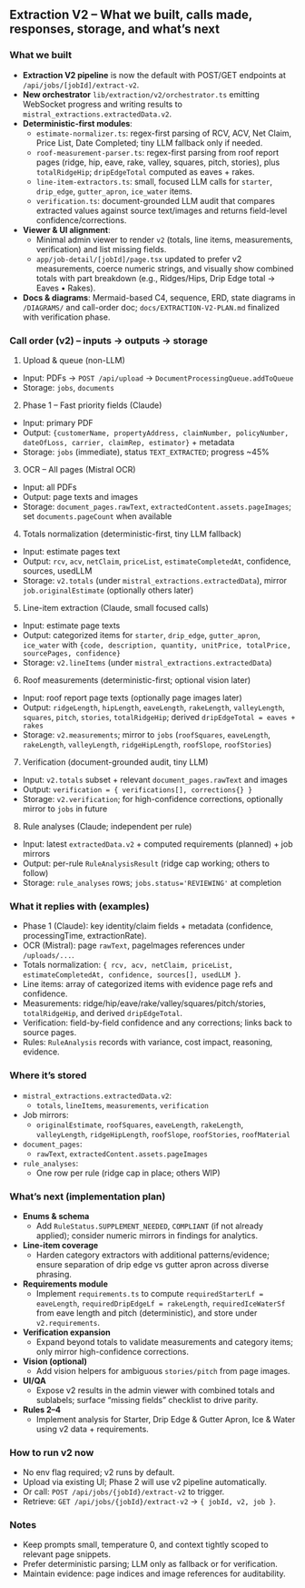 ## Extraction V2 – What we built, calls made, responses, storage, and what’s next

### What we built
- **Extraction V2 pipeline** is now the default with POST/GET endpoints at `/api/jobs/[jobId]/extract-v2`.
- **New orchestrator** `lib/extraction/v2/orchestrator.ts` emitting WebSocket progress and writing results to `mistral_extractions.extractedData.v2`.
- **Deterministic-first modules**:
  - `estimate-normalizer.ts`: regex-first parsing of RCV, ACV, Net Claim, Price List, Date Completed; tiny LLM fallback only if needed.
  - `roof-measurement-parser.ts`: regex-first parsing from roof report pages (ridge, hip, eave, rake, valley, squares, pitch, stories), plus `totalRidgeHip`; `dripEdgeTotal` computed as eaves + rakes.
  - `line-item-extractors.ts`: small, focused LLM calls for `starter`, `drip_edge`, `gutter_apron`, `ice_water` items.
  - `verification.ts`: document-grounded LLM audit that compares extracted values against source text/images and returns field-level confidence/corrections.
- **Viewer & UI alignment**:
  - Minimal admin viewer to render `v2` (totals, line items, measurements, verification) and list missing fields.
  - `app/job-detail/[jobId]/page.tsx` updated to prefer v2 measurements, coerce numeric strings, and visually show combined totals with part breakdown (e.g., Ridges/Hips, Drip Edge total → Eaves • Rakes).
- **Docs & diagrams**: Mermaid-based C4, sequence, ERD, state diagrams in `/DIAGRAMS/` and call-order doc; `docs/EXTRACTION-V2-PLAN.md` finalized with verification phase.

### Call order (v2) – inputs → outputs → storage
1) Upload & queue (non-LLM)
- Input: PDFs → `POST /api/upload` → `DocumentProcessingQueue.addToQueue`
- Storage: `jobs`, `documents`

2) Phase 1 – Fast priority fields (Claude)
- Input: primary PDF
- Output: `{customerName, propertyAddress, claimNumber, policyNumber, dateOfLoss, carrier, claimRep, estimator}` + metadata
- Storage: `jobs` (immediate), status `TEXT_EXTRACTED`; progress ~45%

3) OCR – All pages (Mistral OCR)
- Input: all PDFs
- Output: page texts and images
- Storage: `document_pages.rawText`, `extractedContent.assets.pageImages`; set `documents.pageCount` when available

4) Totals normalization (deterministic-first, tiny LLM fallback)
- Input: estimate pages text
- Output: `rcv`, `acv`, `netClaim`, `priceList`, `estimateCompletedAt`, confidence, sources, usedLLM
- Storage: `v2.totals` (under `mistral_extractions.extractedData`), mirror `job.originalEstimate` (optionally others later)

5) Line-item extraction (Claude, small focused calls)
- Input: estimate page texts
- Output: categorized items for `starter`, `drip_edge`, `gutter_apron`, `ice_water` with `{code, description, quantity, unitPrice, totalPrice, sourcePages, confidence}`
- Storage: `v2.lineItems` (under `mistral_extractions.extractedData`)

6) Roof measurements (deterministic-first; optional vision later)
- Input: roof report page texts (optionally page images later)
- Output: `ridgeLength`, `hipLength`, `eaveLength`, `rakeLength`, `valleyLength`, `squares`, `pitch`, `stories`, `totalRidgeHip`; derived `dripEdgeTotal = eaves + rakes`
- Storage: `v2.measurements`; mirror to `jobs` (`roofSquares`, `eaveLength`, `rakeLength`, `valleyLength`, `ridgeHipLength`, `roofSlope`, `roofStories`)

7) Verification (document-grounded audit, tiny LLM)
- Input: `v2.totals` subset + relevant `document_pages.rawText` and images
- Output: `verification = { verifications[], corrections{} }`
- Storage: `v2.verification`; for high-confidence corrections, optionally mirror to `jobs` in future

8) Rule analyses (Claude; independent per rule)
- Input: latest `extractedData.v2` + computed requirements (planned) + job mirrors
- Output: per-rule `RuleAnalysisResult` (ridge cap working; others to follow)
- Storage: `rule_analyses` rows; `jobs.status='REVIEWING'` at completion

### What it replies with (examples)
- Phase 1 (Claude): key identity/claim fields + metadata (confidence, processingTime, extractionRate).
- OCR (Mistral): page `rawText`, pageImages references under `/uploads/...`.
- Totals normalization: `{ rcv, acv, netClaim, priceList, estimateCompletedAt, confidence, sources[], usedLLM }`.
- Line items: array of categorized items with evidence page refs and confidence.
- Measurements: ridge/hip/eave/rake/valley/squares/pitch/stories, `totalRidgeHip`, and derived `dripEdgeTotal`.
- Verification: field-by-field confidence and any corrections; links back to source pages.
- Rules: `RuleAnalysis` records with variance, cost impact, reasoning, evidence.

### Where it’s stored
- `mistral_extractions.extractedData.v2`:
  - `totals`, `lineItems`, `measurements`, `verification`
- Job mirrors:
  - `originalEstimate`, `roofSquares`, `eaveLength`, `rakeLength`, `valleyLength`, `ridgeHipLength`, `roofSlope`, `roofStories`, `roofMaterial`
- `document_pages`:
  - `rawText`, `extractedContent.assets.pageImages`
- `rule_analyses`:
  - One row per rule (ridge cap in place; others WIP)

### What’s next (implementation plan)
- **Enums & schema**
  - Add `RuleStatus.SUPPLEMENT_NEEDED`, `COMPLIANT` (if not already applied); consider numeric mirrors in findings for analytics.
- **Line-item coverage**
  - Harden category extractors with additional patterns/evidence; ensure separation of drip edge vs gutter apron across diverse phrasing.
- **Requirements module**
  - Implement `requirements.ts` to compute `requiredStarterLf = eaveLength`, `requiredDripEdgeLf = rakeLength`, `requiredIceWaterSf` from eave length and pitch (deterministic), and store under `v2.requirements`.
- **Verification expansion**
  - Expand beyond totals to validate measurements and category items; only mirror high-confidence corrections.
- **Vision (optional)**
  - Add vision helpers for ambiguous `stories/pitch` from page images.
- **UI/QA**
  - Expose v2 results in the admin viewer with combined totals and sublabels; surface “missing fields” checklist to drive parity.
- **Rules 2–4**
  - Implement analysis for Starter, Drip Edge & Gutter Apron, Ice & Water using v2 data + requirements.

### How to run v2 now
- No env flag required; v2 runs by default.
- Upload via existing UI; Phase 2 will use v2 pipeline automatically.
- Or call: `POST /api/jobs/{jobId}/extract-v2` to trigger.
- Retrieve: `GET /api/jobs/{jobId}/extract-v2` → `{ jobId, v2, job }`.

### Notes
- Keep prompts small, temperature 0, and context tightly scoped to relevant page snippets.
- Prefer deterministic parsing; LLM only as fallback or for verification.
- Maintain evidence: page indices and image references for auditability.
